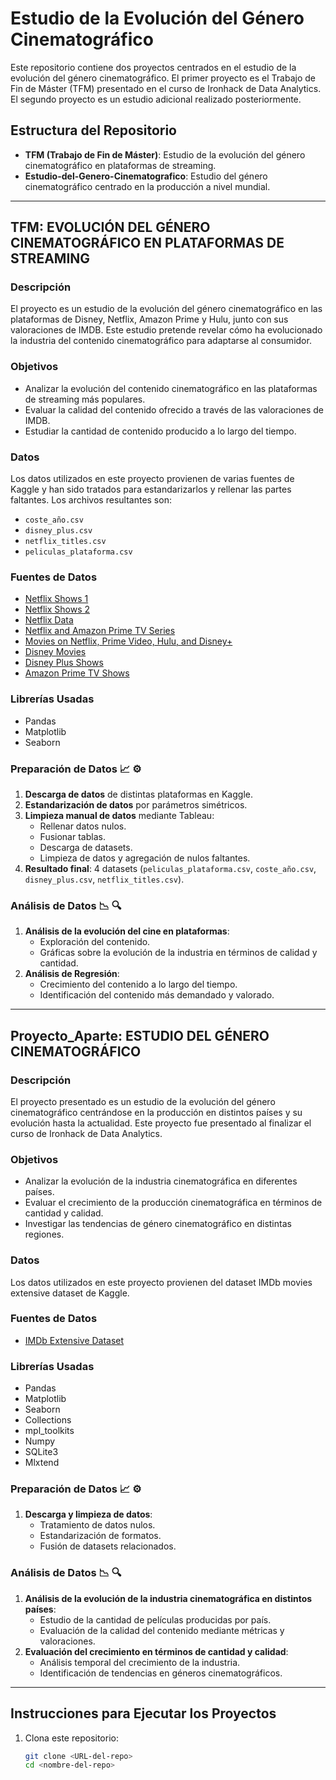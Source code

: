 # Estudio de la Evolución del Género Cinematográfico

Este repositorio contiene dos proyectos centrados en el estudio de la evolución del género cinematográfico. El primer proyecto es el Trabajo de Fin de Máster (TFM) presentado en el curso de Ironhack de Data Analytics. El segundo proyecto es un estudio adicional realizado posteriormente.

## Estructura del Repositorio

- **TFM (Trabajo de Fin de Máster)**: Estudio de la evolución del género cinematográfico en plataformas de streaming.
- **Estudio-del-Genero-Cinematografico**: Estudio del género cinematográfico centrado en la producción a nivel mundial.

----


## TFM: EVOLUCIÓN DEL GÉNERO CINEMATOGRÁFICO EN PLATAFORMAS DE STREAMING

### Descripción
El proyecto es un estudio de la evolución del género cinematográfico en las plataformas de Disney, Netflix, Amazon Prime y Hulu, junto con sus valoraciones de IMDB. Este estudio pretende revelar cómo ha evolucionado la industria del contenido cinematográfico para adaptarse al consumidor.

### Objetivos
- Analizar la evolución del contenido cinematográfico en las plataformas de streaming más populares.
- Evaluar la calidad del contenido ofrecido a través de las valoraciones de IMDB.
- Estudiar la cantidad de contenido producido a lo largo del tiempo.

### Datos
Los datos utilizados en este proyecto provienen de varias fuentes de Kaggle y han sido tratados para estandarizarlos y rellenar las partes faltantes. Los archivos resultantes son:

- `coste_año.csv`
- `disney_plus.csv`
- `netflix_titles.csv`
- `peliculas_plataforma.csv`

### Fuentes de Datos
- [Netflix Shows 1](https://www.kaggle.com/shivamb/netflix-shows)
- [Netflix Shows 2](https://www.kaggle.com/chasewillden/netflix-shows)
- [Netflix Data](https://www.kaggle.com/nishanthkv/netflix)
- [Netflix and Amazon Prime TV Series](https://www.kaggle.com/harshitshankhdhar/netflix-and-amazon-prime-tv-series-dataset)
- [Movies on Netflix, Prime Video, Hulu, and Disney+](https://www.kaggle.com/ruchi798/movies-on-netflix-prime-video-hulu-and-disney)
- [Disney Movies](https://www.kaggle.com/prateekmaj21/disney-movies)
- [Disney Plus Shows](https://www.kaggle.com/unanimad/disney-plus-shows)
- [Amazon Prime TV Shows](https://www.kaggle.com/nilimajauhari/amazon-prime-tv-shows)

### Librerías Usadas
- Pandas
- Matplotlib
- Seaborn

### Preparación de Datos 📈 ⚙️
1. **Descarga de datos** de distintas plataformas en Kaggle.
2. **Estandarización de datos** por parámetros simétricos.
3. **Limpieza manual de datos** mediante Tableau:
   - Rellenar datos nulos.
   - Fusionar tablas.
   - Descarga de datasets.
   - Limpieza de datos y agregación de nulos faltantes.
4. **Resultado final**: 4 datasets (`peliculas_plataforma.csv`, `coste_año.csv`, `disney_plus.csv`, `netflix_titles.csv`).

### Análisis de Datos 📉 🔍
1. **Análisis de la evolución del cine en plataformas**:
   - Exploración del contenido.
   - Gráficas sobre la evolución de la industria en términos de calidad y cantidad.
2. **Análisis de Regresión**:
   - Crecimiento del contenido a lo largo del tiempo.
   - Identificación del contenido más demandado y valorado.

---

## Proyecto_Aparte: ESTUDIO DEL GÉNERO CINEMATOGRÁFICO

### Descripción
El proyecto presentado es un estudio de la evolución del género cinematográfico centrándose en la producción en distintos países y su evolución hasta la actualidad. Este proyecto fue presentado al finalizar el curso de Ironhack de Data Analytics.

### Objetivos
- Analizar la evolución de la industria cinematográfica en diferentes países.
- Evaluar el crecimiento de la producción cinematográfica en términos de cantidad y calidad.
- Investigar las tendencias de género cinematográfico en distintas regiones.

### Datos
Los datos utilizados en este proyecto provienen del dataset IMDb movies extensive dataset de Kaggle.

### Fuentes de Datos
- [IMDb Extensive Dataset](https://www.kaggle.com/stefanoleone992/imdb-extensive-dataset)

### Librerías Usadas
- Pandas
- Matplotlib
- Seaborn
- Collections
- mpl_toolkits
- Numpy
- SQLite3
- Mlxtend

### Preparación de Datos 📈 ⚙️
1. **Descarga y limpieza de datos**:
   - Tratamiento de datos nulos.
   - Estandarización de formatos.
   - Fusión de datasets relacionados.

### Análisis de Datos 📉 🔍
1. **Análisis de la evolución de la industria cinematográfica en distintos países**:
   - Estudio de la cantidad de películas producidas por país.
   - Evaluación de la calidad del contenido mediante métricas y valoraciones.
2. **Evaluación del crecimiento en términos de cantidad y calidad**:
   - Análisis temporal del crecimiento de la industria.
   - Identificación de tendencias en géneros cinematográficos.

---

## Instrucciones para Ejecutar los Proyectos

1. Clona este repositorio:
   ```bash
   git clone <URL-del-repo>
   cd <nombre-del-repo>